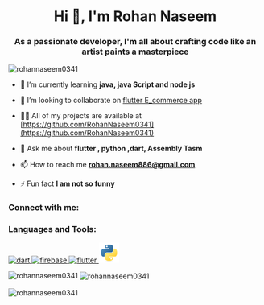 <h1 align="center">Hi 👋, I'm Rohan Naseem</h1>
<h3 align="center">As a passionate developer, I'm all about crafting code like an artist paints a masterpiece</h3>


<p align="left"> <img src="https://komarev.com/ghpvc/?username=rohannaseem0341&label=Profile%20views&color=0e75b6&style=flat" alt="rohannaseem0341" /> </p>

- 🌱 I’m currently learning **java, java Script and node js**

- 👯 I’m looking to collaborate on [flutter E_commerce app](https://codingwitht.com/product/flutter-ecommerce-app-with-firebase)

- 👨‍💻 All of my projects are available at [https://github.com/RohanNaseem0341](https://github.com/RohanNaseem0341)

- 💬 Ask me about **flutter , python ,dart, Assembly Tasm**

- 📫 How to reach me **rohan.naseem886@gmail.com**

- ⚡ Fun fact **I am not so funny**

<h3 align="left">Connect with me:</h3>
<p align="left">
</p>

<h3 align="left">Languages and Tools:</h3>
<p align="left"> <a href="https://dart.dev" target="_blank" rel="noreferrer"> <img src="https://www.vectorlogo.zone/logos/dartlang/dartlang-icon.svg" alt="dart" width="40" height="40"/> </a> <a href="https://firebase.google.com/" target="_blank" rel="noreferrer"> <img src="https://www.vectorlogo.zone/logos/firebase/firebase-icon.svg" alt="firebase" width="40" height="40"/> </a> <a href="https://flutter.dev" target="_blank" rel="noreferrer"> <img src="https://www.vectorlogo.zone/logos/flutterio/flutterio-icon.svg" alt="flutter" width="40" height="40"/> </a> <a href="https://www.python.org" target="_blank" rel="noreferrer"> <img src="https://raw.githubusercontent.com/devicons/devicon/master/icons/python/python-original.svg" alt="python" width="40" height="40"/> </a> </p>

<p><img align="left" src="https://github-readme-stats.vercel.app/api/top-langs?username=rohannaseem0341&show_icons=true&locale=en&layout=compact" alt="rohannaseem0341" /></p>

<p>&nbsp;<img align="center" src="https://github-readme-stats.vercel.app/api?username=rohannaseem0341&show_icons=true&locale=en" alt="rohannaseem0341" /></p>

<p><img align="center" src="https://github-readme-streak-stats.herokuapp.com/?user=rohannaseem0341&" alt="rohannaseem0341" /></p>
